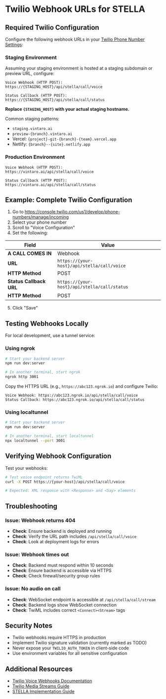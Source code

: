 # Twilio Webhook URLs for STELLA

## Required Twilio Configuration

Configure the following webhook URLs in your [Twilio Phone Number Settings](https://console.twilio.com/us1/develop/phone-numbers/manage/incoming):

### Staging Environment

Assuming your staging environment is hosted at a staging subdomain or preview URL, configure:

```
Voice Webhook (HTTP POST):
https://{STAGING_HOST}/api/stella/call/voice

Status Callback (HTTP POST):
https://{STAGING_HOST}/api/stella/call/status
```

**Replace `{STAGING_HOST}` with your actual staging hostname.**

Common staging patterns:
- `staging.vintaro.ai`
- `preview-{branch}.vintaro.ai`
- Vercel: `{project}-git-{branch}-{team}.vercel.app`
- Netlify: `{branch}--{site}.netlify.app`

### Production Environment

```
Voice Webhook (HTTP POST):
https://vintaro.ai/api/stella/call/voice

Status Callback (HTTP POST):
https://vintaro.ai/api/stella/call/status
```

## Example: Complete Twilio Configuration

1. Go to https://console.twilio.com/us1/develop/phone-numbers/manage/incoming
2. Select your phone number
3. Scroll to "Voice Configuration"
4. Set the following:

| Field | Value |
|-------|-------|
| **A CALL COMES IN** | Webhook |
| **URL** | `https://{your-host}/api/stella/call/voice` |
| **HTTP Method** | POST |
| **Status Callback URL** | `https://{your-host}/api/stella/call/status` |
| **HTTP Method** | POST |

5. Click "Save"

## Testing Webhooks Locally

For local development, use a tunnel service:

### Using ngrok

```bash
# Start your backend server
npm run dev:server

# In another terminal, start ngrok
ngrok http 3001
```

Copy the HTTPS URL (e.g., `https://abc123.ngrok.io`) and configure Twilio:

```
Voice Webhook: https://abc123.ngrok.io/api/stella/call/voice
Status Callback: https://abc123.ngrok.io/api/stella/call/status
```

### Using localtunnel

```bash
# Start your backend server
npm run dev:server

# In another terminal, start localtunnel
npx localtunnel --port 3001
```

## Verifying Webhook Configuration

Test your webhooks:

```bash
# Test voice endpoint returns TwiML
curl -X POST https://{your-host}/api/stella/call/voice

# Expected: XML response with <Response> and <Say> elements
```

## Troubleshooting

### Issue: Webhook returns 404

- **Check**: Ensure backend is deployed and running
- **Check**: Verify the URL path includes `/api/stella/call/voice`
- **Check**: Look at deployment logs for errors

### Issue: Webhook times out

- **Check**: Backend must respond within 10 seconds
- **Check**: Ensure backend is accessible via HTTPS
- **Check**: Check firewall/security group rules

### Issue: No audio on call

- **Check**: WebSocket endpoint is accessible at `/api/stella/call/stream`
- **Check**: Backend logs show WebSocket connection
- **Check**: TwiML includes correct `<Connect><Stream>` tags

## Security Notes

- Twilio webhooks require HTTPS in production
- Implement Twilio signature validation (currently marked as TODO)
- Never expose your `TWILIO_AUTH_TOKEN` in client-side code
- Use environment variables for all sensitive configuration

## Additional Resources

- [Twilio Voice Webhooks Documentation](https://www.twilio.com/docs/voice/webhooks)
- [Twilio Media Streams Guide](https://www.twilio.com/docs/voice/media-streams)
- [STELLA Implementation Guide](./README_STELLA.md)
